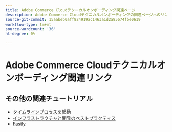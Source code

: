 ```yaml
---
title: Adobe Commerce Cloudテクニカルオンボーディング関連ページ
description: Adobe Commerce Cloudテクニカルオンボーディングの関連ページへのリンク
source-git-commit: 15aabeb0aff824919ac1463a1d2a85674fbe0619
workflow-type: tm+mt
source-wordcount: '36'
ht-degree: 0%

---
```


# Adobe Commerce Cloudテクニカルオンボーディング関連リンク

## その他の関連チュートリアル

- [タイムラインプロセスを起動](../cloud/launch-process-timeline.md)
- [インフラストラクチャと開発のベストプラクティス](../cloud/infrastructure-development-best-practices.md)
- [Fastly](../cloud/fastly.md)
